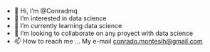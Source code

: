 - 👋 Hi, I’m @Conradmq
- 👀 I’m interested in data science
- 🌱 I’m currently learning data science
- 💞️ I’m looking to collaborate on any proyect with data science
- 📫 How to reach me ...
My e-mail conrado.montesih@gmail.com 
<!---
Conradmq/Conradmq is a ✨ special ✨ repository because its `README.md` (this file) appears on your GitHub profile.
You can click the Preview link to take a look at your changes.
--->
